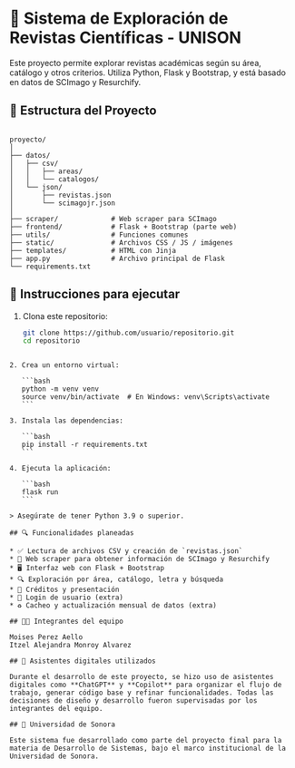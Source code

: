 
# 🧠 Sistema de Exploración de Revistas Científicas - UNISON

Este proyecto permite explorar revistas académicas según su área, catálogo y otros criterios. Utiliza Python, Flask y Bootstrap, y está basado en datos de SCImago y Resurchify.

## 📁 Estructura del Proyecto

```

proyecto/
│
├── datos/
│   ├── csv/
│   │   ├── areas/
│   │   └── catalogos/
│   └── json/
│       ├── revistas.json
│       └── scimagojr.json
│
├── scraper/             # Web scraper para SCImago
├── frontend/            # Flask + Bootstrap (parte web)
├── utils/               # Funciones comunes
├── static/              # Archivos CSS / JS / imágenes
├── templates/           # HTML con Jinja
├── app.py               # Archivo principal de Flask
└── requirements.txt

````

## 🚀 Instrucciones para ejecutar

1. Clona este repositorio:
   ```bash
   git clone https://github.com/usuario/repositorio.git
   cd repositorio
````

2. Crea un entorno virtual:

   ```bash
   python -m venv venv
   source venv/bin/activate  # En Windows: venv\Scripts\activate
   ```

3. Instala las dependencias:

   ```bash
   pip install -r requirements.txt
   ```

4. Ejecuta la aplicación:

   ```bash
   flask run
   ```

> Asegúrate de tener Python 3.9 o superior.

## 🔍 Funcionalidades planeadas

* ✅ Lectura de archivos CSV y creación de `revistas.json`
* 🔄 Web scraper para obtener información de SCImago y Resurchify
* 🖥️ Interfaz web con Flask + Bootstrap
* 🔍 Exploración por área, catálogo, letra y búsqueda
* 🧾 Créditos y presentación
* 🔐 Login de usuario (extra)
* ♻️ Cacheo y actualización mensual de datos (extra)

## 👨‍💻 Integrantes del equipo

Moises Perez Aello
Itzel Alejandra Monroy Alvarez

## 🤖 Asistentes digitales utilizados

Durante el desarrollo de este proyecto, se hizo uso de asistentes digitales como **ChatGPT** y **Copilot** para organizar el flujo de trabajo, generar código base y refinar funcionalidades. Todas las decisiones de diseño y desarrollo fueron supervisadas por los integrantes del equipo.

## 🏫 Universidad de Sonora

Este sistema fue desarrollado como parte del proyecto final para la materia de Desarrollo de Sistemas, bajo el marco institucional de la Universidad de Sonora.


